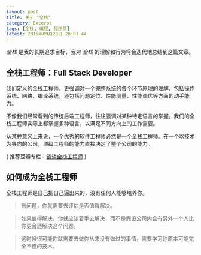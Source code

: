 ```yaml
---
layout: post
title: 关于 "全栈"
category: Excerpt
tags: [全栈, 编程, 程序员]
latest: 2015年09月28日 20:01:44
---
```


*全栈* 是我的长期追求目标，我对 *全栈* 的理解和行为将会迭代地总结到这篇文章。

全栈工程师：Full Stack Developer
-

我们定义的全栈工程师，更强调对一个完整系统的各个环节原理的理解，包括操作系统、网络、编译系统，还包括问题定位、性能测量、性能调优等方面的动手能力。

不像我们经常看到的传统后端工程师，往往强调对某种特定语言的掌握。我们的全栈工程师实际上都掌握多种语言，以满足不同方向上的工作需要。

从某种意义上来说，一个优秀的软件工程师必然是一个全栈工程师。在一个以技术为导向的公司，顶级工程师的能力直接决定了整个公司的能力。

( 推荐豆瓣专栏：[谈谈全栈工程师](https://read.douban.com/column/226077/) )

如何成为全栈工程师
-

全栈工程师是自己把自己逼出来的，没有任何人能够培养你。

> 有问题，你就需要去评估是否值得解决。

> 如果值得解决，你就应该着手去解决，而不是假设公司内会有另外一个人比你更合适解决这个问题。

> 这时候很可能你就需要去做你从来没有做过的事情，需要学习你原本可能完全不懂的技术。
